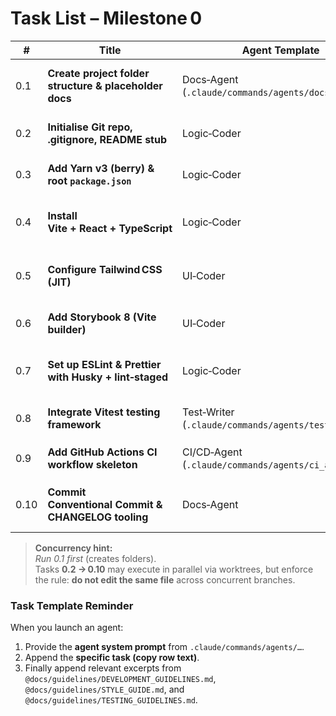 # Task List – Milestone 0

| # | Title | Agent Template | Key Deliverables |
|---|-------|----------------|------------------|
| 0.1 | **Create project folder structure & placeholder docs** | Docs‑Agent (`.claude/commands/agents/docs_agent.md`) | `src/`, `docs/`, `commands/`, `tasks/`; empty `.md` files for all guideline & prompt docs. |
| 0.2 | **Initialise Git repo, .gitignore, README stub** | Logic‑Coder | `git init`, `.gitignore` (Node, macOS, VS Code), `README.md` with install/run. |
| 0.3 | **Add Yarn v3 (berry) & root `package.json`** | Logic‑Coder | `yarn set version berry`; minimal scripts `dev`, `build`, `test`, `lint`. |
| 0.4 | **Install Vite + React + TypeScript** | Logic‑Coder | Dependencies, `vite.config.ts`, `index.html`, `src/main.tsx`, `App.tsx`. |
| 0.5 | **Configure Tailwind CSS (JIT)** | UI‑Coder | `tailwind.config.ts`, `postcss.config.cjs`, import in `index.css`, demo class on App. |
| 0.6 | **Add Storybook 8 (Vite builder)** | UI‑Coder | `storybook` scripts, `.storybook/` config, run with `yarn storybook`. |
| 0.7 | **Set up ESLint & Prettier with Husky + lint‑staged** | Logic‑Coder | `.eslintrc.cjs`, `.prettierrc`, `husky/pre‑commit`, `lint-staged.config.mjs`. |
| 0.8 | **Integrate Vitest testing framework** | Test‑Writer (`.claude/commands/agents/test_agent.md`) | `vitest.config.ts`, example empty test, `yarn test` script. |
| 0.9 | **Add GitHub Actions CI workflow skeleton** | CI/CD‑Agent (`.claude/commands/agents/ci_agent.md`) | `.github/workflows/ci.yml` running install‑lint‑test matrix (Node 18/20). |
| 0.10 | **Commit Conventional Commit & CHANGELOG tooling** | Docs‑Agent | `commitlint`, `standard‑version`, CHANGELOG template, badge in README. |

> **Concurrency hint:**  
> *Run 0.1 first* (creates folders).  
> Tasks **0.2 → 0.10** may execute in parallel via worktrees, but enforce the rule: **do not edit the same file** across concurrent branches.

### Task Template Reminder
When you launch an agent:

1. Provide the **agent system prompt** from `.claude/commands/agents/…`.
2. Append the **specific task (copy row text)**.
3. Finally append relevant excerpts from `@docs/guidelines/DEVELOPMENT_GUIDELINES.md`, `@docs/guidelines/STYLE_GUIDE.md`, and `@docs/guidelines/TESTING_GUIDELINES.md`.

